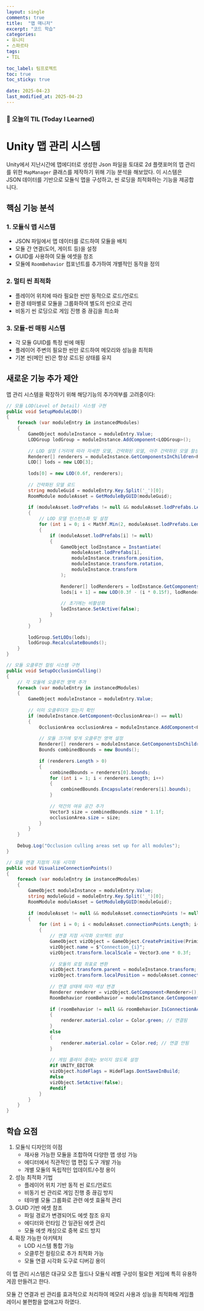 ```yaml
---
layout: single
comments: true
title:  "맵 매니저"
excerpt: "코드 학습"
categories: 
- 유니티
- 스파르타
tags:
- TIL
 
toc_label: 팀프로젝트
toc: true
toc_sticky: true
 
date: 2025-04-23
last_modified_at: 2025-04-23
---
```


### 📆 오늘의 TIL (Today I Learned)

# Unity 맵 관리 시스템

Unity에서 지난시간에 맵에디터로 생성한 Json 파일을 토대로 2d 플랫포머의 맵 관리를 위한 `MapManager` 클래스를 제작하기 위해 기능 분석을 해보았다. 이 시스템은 JSON 데이터를 기반으로 모듈식 맵을 구성하고, 씬 로딩을 최적화하는 기능을 제공합니다.

## 핵심 기능 분석

### 1. 모듈식 맵 시스템

- JSON 파일에서 맵 데이터를 로드하여 모듈을 배치
- 모듈 간 연결(도어, 게이트 등)을 설정
- GUID를 사용하여 모듈 에셋을 참조
- 모듈에 `RoomBehavior` 컴포넌트를 추가하여 개별적인 동작을 정의

### 2. 멀티 씬 최적화

- 플레이어 위치에 따라 필요한 씬만 동적으로 로드/언로드
- 환경 테마별로 모듈을 그룹화하여 별도의 씬으로 관리
- 비동기 씬 로딩으로 게임 진행 중 끊김을 최소화

### 3. 모듈-씬 매핑 시스템

- 각 모듈 GUID를 특정 씬에 매핑
- 플레이어 주변의 필요한 씬만 로드하여 메모리와 성능을 최적화
- 기본 씬(메인 씬)은 항상 로드된 상태를 유지

## 새로운 기능 추가 제안

맵 관리 시스템을 확장하기 위해 해당기능의 추가여부를 고려중이다:

```csharp
// 모듈 LOD(Level of Detail) 시스템 구현
public void SetupModuleLOD()
{
    foreach (var moduleEntry in instancedModules)
    {
        GameObject moduleInstance = moduleEntry.Value;
        LODGroup lodGroup = moduleInstance.AddComponent<LODGroup>();
        
        // LOD 설정 (거리에 따라 자세한 모델, 간략화된 모델, 아주 간략화된 모델 활성화)
        Renderer[] renderers = moduleInstance.GetComponentsInChildren<Renderer>();
        LOD[] lods = new LOD[3];
        
        lods[0] = new LOD(0.6f, renderers);
        
        // 간략화된 모델 로드
        string moduleGuid = moduleEntry.Key.Split('_')[0];
        RoomModule moduleAsset = GetModuleByGUID(moduleGuid);
        
        if (moduleAsset.lodPrefabs != null && moduleAsset.lodPrefabs.Length > 0)
        {
            // LOD 모델 인스턴스화 및 설정
            for (int i = 0; i < Mathf.Min(2, moduleAsset.lodPrefabs.Length); i++)
            {
                if (moduleAsset.lodPrefabs[i] != null)
                {
                    GameObject lodInstance = Instantiate(
                        moduleAsset.lodPrefabs[i],
                        moduleInstance.transform.position,
                        moduleInstance.transform.rotation,
                        moduleInstance.transform
                    );
                    
                    Renderer[] lodRenderers = lodInstance.GetComponentsInChildren<Renderer>();
                    lods[i + 1] = new LOD(0.3f - (i * 0.15f), lodRenderers);
                    
                    // 초기에는 비활성화
                    lodInstance.SetActive(false);
                }
            }
        }
        
        lodGroup.SetLODs(lods);
        lodGroup.RecalculateBounds();
    }
}

// 모듈 오클루전 컬링 시스템 구현
public void SetupOcclusionCulling()
{
    // 각 모듈에 오클루전 영역 추가
    foreach (var moduleEntry in instancedModules)
    {
        GameObject moduleInstance = moduleEntry.Value;
        
        // 이미 오클루더가 있는지 확인
        if (moduleInstance.GetComponent<OcclusionArea>() == null)
        {
            OcclusionArea occlusionArea = moduleInstance.AddComponent<OcclusionArea>();
            
            // 모듈 크기에 맞게 오클루전 영역 설정
            Renderer[] renderers = moduleInstance.GetComponentsInChildren<Renderer>();
            Bounds combinedBounds = new Bounds();
            
            if (renderers.Length > 0)
            {
                combinedBounds = renderers[0].bounds;
                for (int i = 1; i < renderers.Length; i++)
                {
                    combinedBounds.Encapsulate(renderers[i].bounds);
                }
                
                // 약간의 여유 공간 추가
                Vector3 size = combinedBounds.size * 1.1f;
                occlusionArea.size = size;
            }
        }
    }
    
    Debug.Log("Occlusion culling areas set up for all modules");
}

// 모듈 연결 지점의 자동 시각화
public void VisualizeConnectionPoints()
{
    foreach (var moduleEntry in instancedModules)
    {
        GameObject moduleInstance = moduleEntry.Value;
        string moduleGuid = moduleEntry.Key.Split('_')[0];
        RoomModule moduleAsset = GetModuleByGUID(moduleGuid);
        
        if (moduleAsset != null && moduleAsset.connectionPoints != null)
        {
            for (int i = 0; i < moduleAsset.connectionPoints.Length; i++)
            {
                // 연결 지점 시각화 오브젝트 생성
                GameObject vizObject = GameObject.CreatePrimitive(PrimitiveType.Sphere);
                vizObject.name = $"Connection_{i}";
                vizObject.transform.localScale = Vector3.one * 0.3f;
                
                // 모듈의 로컬 좌표로 변환
                vizObject.transform.parent = moduleInstance.transform;
                vizObject.transform.localPosition = moduleAsset.connectionPoints[i].position;
                
                // 연결 상태에 따라 색상 변경
                Renderer renderer = vizObject.GetComponent<Renderer>();
                RoomBehavior roomBehavior = moduleInstance.GetComponent<RoomBehavior>();
                
                if (roomBehavior != null && roomBehavior.IsConnectionActive(i))
                {
                    renderer.material.color = Color.green; // 연결됨
                }
                else
                {
                    renderer.material.color = Color.red; // 연결 안됨
                }
                
                // 게임 플레이 중에는 보이지 않도록 설정
                #if UNITY_EDITOR
                vizObject.hideFlags = HideFlags.DontSaveInBuild;
                #else
                vizObject.SetActive(false);
                #endif
            }
        }
    }
}
```

## 학습 요점

1. 모듈식 디자인의 이점
   - 재사용 가능한 모듈을 조합하여 다양한 맵 생성 가능
   - 에디터에서 직관적인 맵 편집 도구 개발 가능
   - 개별 모듈의 독립적인 업데이트/수정 용이
2. 성능 최적화 기법
   - 플레이어 위치 기반 동적 씬 로드/언로드
   - 비동기 씬 관리로 게임 진행 중 끊김 방지
   - 테마별 모듈 그룹화로 관련 에셋 효율적 관리
3. GUID 기반 에셋 참조
   - 파일 경로가 변경되어도 에셋 참조 유지
   - 에디터와 런타임 간 일관된 에셋 관리
   - 모듈 에셋 캐싱으로 중복 로드 방지
4. 확장 가능한 아키텍처
   - LOD 시스템 통합 가능
   - 오클루전 컬링으로 추가 최적화 가능
   - 모듈 연결 시각화 도구로 디버깅 용이

이 맵 관리 시스템은 대규모 오픈 월드나 모듈식 레벨 구성이 필요한 게임에 특히 유용하게끔 만들려고 한다.

모듈 간 연결과 씬 관리를 효과적으로 처리하여 메모리 사용과 성능을 최적화해 게임플레이시 불편함을 없애고자 하였다.
